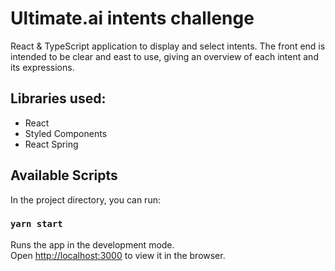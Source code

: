 # Ultimate.ai intents challenge

React & TypeScript application to display and select intents. The front end is intended to be clear and east to use, giving an overview of each intent and its expressions.

## Libraries used:
- React
- Styled Components
- React Spring

## Available Scripts

In the project directory, you can run:

### `yarn start`

Runs the app in the development mode.\
Open [http://localhost:3000](http://localhost:3000) to view it in the browser.
